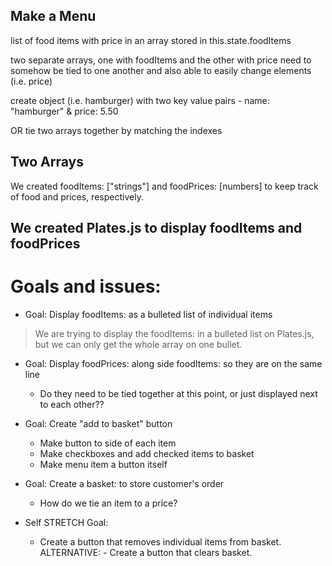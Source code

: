 ## Make a Menu
list of food items with price in an array stored in this.state.foodItems

two separate arrays, one with foodItems and the other with price need to somehow be tied to one another and also able to easily change elements (i.e. price)

create object (i.e. hamburger) with two key value pairs - name: "hamburger" & price: 5.50


OR tie two arrays together by matching the indexes

## Two Arrays

We created foodItems: ["strings"] and foodPrices: [numbers] to keep track of food and prices, respectively. 

We created Plates.js to display foodItems and foodPrices
---------------------

# Goals and issues:
- Goal: Display foodItems: as a bulleted list of individual items
> We are trying to display the foodItems: in a bulleted list on Plates.js, but we can only get the whole array on one bullet.

- Goal: Display foodPrices: along side foodItems: so they are on the same line
    - Do they need to be tied together at this point, or just displayed next to each other??

- Goal: Create "add to basket" button
    - Make button to side of each item
    - Make checkboxes and add checked items to basket
    - Make menu item a button itself

- Goal: Create a basket: to store customer's order
    - How do we tie an item to a price?

- Self STRETCH Goal:
    - Create a button that removes individual items from basket.
    ALTERNATIVE: - Create a button that clears basket.